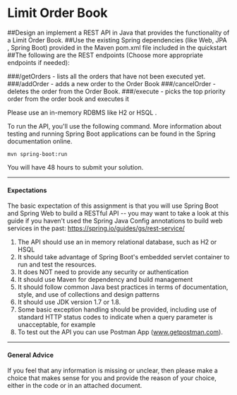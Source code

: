 # Limit Order Book

##Design an implement a REST API in Java that provides the functionality of a Limit Order Book.
##Use the existing Spring dependencies (like Web, JPA , Spring Boot) provided in the Maven pom.xml file included in the quickstart
##The following are the REST endpoints (Choose more appropriate endpoints if needed):

###/getOrders    - lists all the orders that have not been executed yet.
###/addOrder     - adds a new order to the Order Book 
###/cancelOrder  - deletes the order from the Order Book.
###/execute      - picks the top priority order from the order book and executes it 

Please use an in-memory RDBMS like H2 or HSQL .

To run the API, you'll use the following command. More information about testing and running Spring Boot applications can be found in the Spring documentation online.

    mvn spring-boot:run   
    
You will have 48 hours to submit your solution.	

-------------------
#### Expectations

The basic expectation of this assignment is that you will use Spring Boot and Spring Web to build a RESTful API -- you may want to take a look at this guide if you haven't used the Spring Java Config annotations to build web services in the past: https://spring.io/guides/gs/rest-service/

1. The API should use an in memory relational database, such as H2 or HSQL 
2. It should take advantage of Spring Boot's embedded servlet container to run and test the resources.
3. It does NOT need to provide any security or authentication
4. It should use Maven for dependency and build management
5. It should follow common Java best practices in terms of documentation, style, and use of collections and design patterns
6. It should use JDK version 1.7 or 1.8.
7. Some basic exception handling should be provided, including use of standard HTTP status codes to indicate when a query parameter is unacceptable, for example
8. To test out the API you can use Postman App (www.getpostman.com).

--------------------
#### General Advice

If you feel that any information is missing or unclear, then please make a choice that makes sense for you and provide the reason of your choice, either in the code or in an attached document. 
